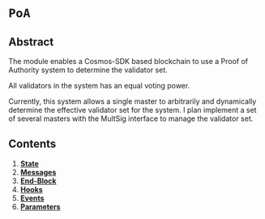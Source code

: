 <!--
order: 0
title: POA Overview
parent:
  title: "PoA"
-->

# `PoA`

## Abstract

The module enables a Cosmos-SDK based blockchain to use a Proof of Authority system to determine the validator set.

All validators in the system has an equal voting power.

Currently, this system allows a single master to arbitrarily and dynamically determine the effective validator set for the system. I plan implement a set of several masters with the MultSig interface to manage the validator set.

## Contents

1. **[State](01_state.md)**
2. **[Messages](02_messages.md)**
3. **[End-Block ](03_end_block.md)**
4. **[Hooks](04_hooks.md)**
5. **[Events](05_events.md)**
6. **[Parameters](06_params.md)**